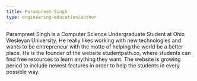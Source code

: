 ```yaml
---
title: Parampreet Singh
type: engineering-education/author
---
```

Parampreet Singh is a Computer Science Undergraduate Student at Ohio Wesleyan University. He really likes working with new technologies and wants to be entrepreneur with the motto of helping the world be a better place.
He is the founder of the website studentpath.co, where students can find free resources to learn anything they want. The website is growing period to include newest features in order to help the students in every possible way.
